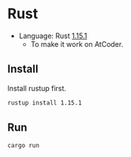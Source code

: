 # Rust

- Language: Rust [1.15.1](https://github.com/rust-lang/rust/blob/master/RELEASES.md#version-1151-2017-02-09)
    - To make it work on AtCoder.

## Install

Install rustup first.

```sh
rustup install 1.15.1
```

## Run

```sh
cargo run
```
